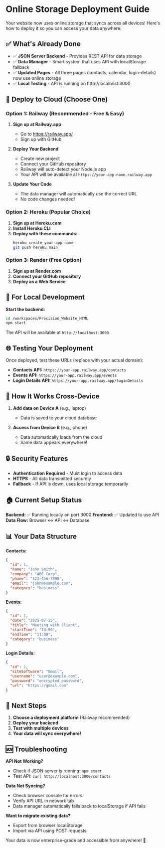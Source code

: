 # Online Storage Deployment Guide

Your website now uses online storage that syncs across all devices! Here's how to deploy it so you can access your data anywhere:

## ✅ What's Already Done

- ✅ **JSON Server Backend** - Provides REST API for data storage
- ✅ **Data Manager** - Smart system that uses API with localStorage fallback
- ✅ **Updated Pages** - All three pages (contacts, calendar, login-details) now use online storage
- ✅ **Local Testing** - API is running on http://localhost:3000

## 🚀 Deploy to Cloud (Choose One)

### Option 1: Railway (Recommended - Free & Easy)

1. **Sign up at Railway.app**
   - Go to https://railway.app/
   - Sign up with GitHub

2. **Deploy Your Backend**
   - Create new project
   - Connect your GitHub repository
   - Railway will auto-detect your Node.js app
   - Your API will be available at `https://your-app-name.railway.app`

3. **Update Your Code**
   - The data manager will automatically use the correct URL
   - No code changes needed!

### Option 2: Heroku (Popular Choice)

1. **Sign up at Heroku.com**
2. **Install Heroku CLI**
3. **Deploy with these commands:**
   ```bash
   heroku create your-app-name
   git push heroku main
   ```

### Option 3: Render (Free Option)

1. **Sign up at Render.com**
2. **Connect your GitHub repository**
3. **Deploy as a Web Service**

## 🔧 For Local Development

**Start the backend:**
```bash
cd /workspaces/Precision_Website_HTML
npm start
```

The API will be available at `http://localhost:3000`

## 🌐 Testing Your Deployment

Once deployed, test these URLs (replace with your actual domain):

- **Contacts API:** `https://your-app.railway.app/contacts`
- **Events API:** `https://your-app.railway.app/events` 
- **Login Details API:** `https://your-app.railway.app/loginDetails`

## 📱 How It Works Cross-Device

1. **Add data on Device A** (e.g., laptop)
   - Data is saved to your cloud database
   
2. **Access from Device B** (e.g., phone)
   - Data automatically loads from the cloud
   - Same data appears everywhere!

## 🔒 Security Features

- **Authentication Required** - Must login to access data
- **HTTPS** - All data transmitted securely
- **Fallback** - If API is down, uses local storage temporarily

## 🏠 Current Setup Status

**Backend:** ✅ Running locally on port 3000
**Frontend:** ✅ Updated to use API
**Data Flow:** Browser ↔ API ↔ Database

## 📊 Your Data Structure

**Contacts:**
```json
{
  "id": 1,
  "name": "John Smith",
  "company": "ABC Corp",
  "phone": "123-456-7890",
  "email": "john@example.com",
  "category": "business"
}
```

**Events:**
```json
{
  "id": 1,
  "date": "2025-07-15",
  "title": "Meeting with Client",
  "startTime": "10:00",
  "endTime": "11:00",
  "category": "business"
}
```

**Login Details:**
```json
{
  "id": 1,
  "siteSoftware": "Gmail",
  "username": "user@example.com",
  "password": "encrypted_password",
  "url": "https://gmail.com"
}
```

## 🎯 Next Steps

1. **Choose a deployment platform** (Railway recommended)
2. **Deploy your backend**
3. **Test with multiple devices**
4. **Your data will sync everywhere!**

## 🆘 Troubleshooting

**API Not Working?**
- Check if JSON server is running: `npm start`
- Test API: `curl http://localhost:3000/contacts`

**Data Not Syncing?**
- Check browser console for errors
- Verify API URL in network tab
- Data manager automatically falls back to localStorage if API fails

**Want to migrate existing data?**
- Export from browser localStorage
- Import via API using POST requests

Your data is now enterprise-grade and accessible from anywhere! 🎉

